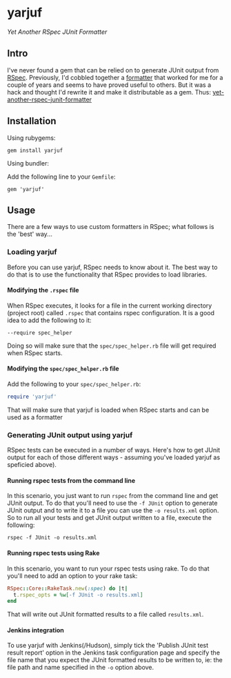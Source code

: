 # yarjuf

_Yet Another RSpec JUnit Formatter_

## Intro

I've never found a gem that can be relied on to generate JUnit
output from [RSpec](https://www.relishapp.com/rspec/rspec-core/docs). Previously, I'd cobbled together a [formatter](http://www.natontesting.com/2012/05/25/rspec-junit-formatter-for-jenkins/) that worked for me for a couple of years and seems to have proved
useful to others. But it was a hack and thought I'd rewrite it
and make it distributable as a gem. Thus: [yet-another-rspec-junit-formatter](https://github.com/natritmeyer/yarjuf)

## Installation

Using rubygems:

`gem install yarjuf`

Using bundler:

Add the following line to your `Gemfile`:

`gem 'yarjuf'`
 
## Usage

There are a few ways to use custom formatters in RSpec; what follows is
the 'best' way...

### Loading yarjuf

Before you can use yarjuf, RSpec needs to know about it. The best way to
do that is to use the functionality that RSpec provides to load
libraries. 

#### Modifying the `.rspec` file

When RSpec executes, it looks for a file in the current working
directory (project root) called `.rspec` that contains rspec
configuration. It is a good idea to add the following to it:

`--require spec_helper`

Doing so will make sure that the `spec/spec_helper.rb` file will get
required when RSpec starts.

#### Modifying the `spec/spec_helper.rb` file

Add the following to your `spec/spec_helper.rb`:

```ruby
require 'yarjuf'
```

That will make sure that yarjuf is loaded when RSpec starts and can be
used as a formatter

### Generating JUnit output using yarjuf

RSpec tests can be executed in a number of ways. Here's how to get JUnit
output for each of those different ways - assuming you've loaded yarjuf
as speficied above).

#### Running rspec tests from the command line

In this scenario, you just want to run `rspec` from the command line and
get JUnit output. To do that you'll need to use the `-f JUnit` option
to generate JUnit output and to write it to a file you can use the
`-o results.xml` option. So to run all your tests and get JUnit output
written to a file, execute the following:

`rspec -f JUnit -o results.xml`

#### Running rspec tests using Rake

In this scenario, you want to run your rspec tests using rake. To do
that you'll need to add an option to your rake task:

```ruby
RSpec::Core::RakeTask.new(:spec) do |t|
  t.rspec_opts = %w[-f JUnit -o results.xml]
end
```

That will write out JUnit formatted results to a file called
`results.xml`. 

#### Jenkins integration

To use yarjuf with Jenkins(/Hudson), simply tick the 'Publish JUnit test
result report' option in the Jenkins task configuration page and specify
the file name that you expect the JUnit formatted results to be written
to, ie: the file path and name specified in the `-o` option above.

